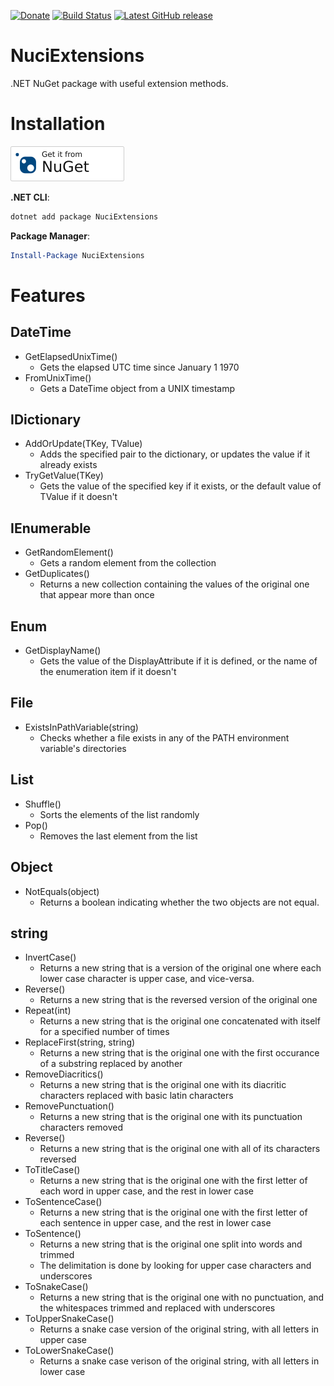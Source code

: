 [![Donate](https://img.shields.io/badge/-%E2%99%A5%20Donate-%23ff69b4)](https://hmlendea.go.ro/fund.html) [![Build Status](https://github.com/hmlendea/nuciextensions/actions/workflows/dotnet.yml/badge.svg)](https://github.com/hmlendea/nuciextensions/actions/workflows/dotnet.yml) [![Latest GitHub release](https://img.shields.io/github/v/release/hmlendea/nuciextensions)](https://github.com/hmlendea/nuciextensions/releases/latest)

# NuciExtensions

.NET NuGet package with useful extension methods.

# Installation

[![Get it from NuGet](https://raw.githubusercontent.com/hmlendea/readme-assets/master/badges/stores/nuget.png)](https://nuget.org/packages/NuciExtensions)

**.NET CLI**:
```bash
dotnet add package NuciExtensions
```

**Package Manager**:
```powershell
Install-Package NuciExtensions
```

# Features

## DateTime

  - GetElapsedUnixTime()
    - Gets the elapsed UTC time since January 1 1970
  - FromUnixTime()
    - Gets a DateTime object from a UNIX timestamp

## IDictionary

  - AddOrUpdate(TKey, TValue)
    - Adds the specified pair to the dictionary, or updates the value if it already exists
  - TryGetValue(TKey)
    - Gets the value of the specified key if it exists, or the default value of TValue if it doesn't

## IEnumerable

  - GetRandomElement()
    - Gets a random element from the collection
  - GetDuplicates()
    - Returns a new collection containing the values of the original one that appear more than once

## Enum

  - GetDisplayName()
    - Gets the value of the DisplayAttribute if it is defined, or the name of the enumeration item if it doesn't

## File

  - ExistsInPathVariable(string)
    - Checks whether a file exists in any of the PATH environment variable's directories

## List

  - Shuffle()
    - Sorts the elements of the list randomly
  - Pop()
    - Removes the last element from the list

## Object

  - NotEquals(object)
    - Returns a boolean indicating whether the two objects are not equal.

## string

  - InvertCase()
    - Returns a new string that is a version of the original one where each lower case character is upper case, and vice-versa.
  - Reverse()
    - Returns a new string that is the reversed version of the original one
  - Repeat(int)
    - Returns a new string that is the original one concatenated with itself for a specified number of times
  - ReplaceFirst(string, string)
    - Returns a new string that is the original one with the first occurance of a substring replaced by another
  - RemoveDiacritics()
    - Returns a new string that is the original one with its diacritic characters replaced with basic latin characters
  - RemovePunctuation()
    - Returns a new string that is the original one with its punctuation characters removed
  - Reverse()
    - Returns a new string that is the original one with all of its characters reversed
  - ToTitleCase()
    - Returns a new string that is the original one with the first letter of each word in upper case, and the rest in lower case
  - ToSentenceCase()
    - Returns a new string that is the original one with the first letter of each sentence in upper case, and the rest in lower case
  - ToSentence()
    - Returns a new string that is the original one split into words and trimmed
    - The delimitation is done by looking for upper case characters and underscores
  - ToSnakeCase()
    - Returns a new string that is the original one with no punctuation, and the whitespaces trimmed and replaced with underscores
  - ToUpperSnakeCase()
    - Returns a snake case version of the original string, with all letters in upper case
  - ToLowerSnakeCase()
    - Returns a snake case verison of the original string, with all letters in lower case
